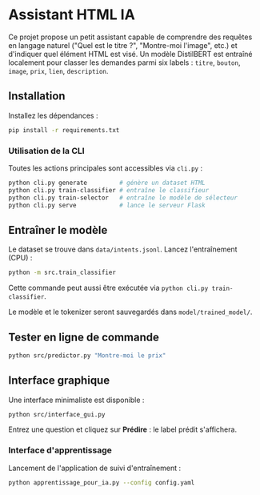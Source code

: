 # Assistant HTML IA

Ce projet propose un petit assistant capable de comprendre des requêtes en langage naturel ("Quel est le titre ?", "Montre-moi l'image", etc.) et d'indiquer quel élément HTML est visé. Un modèle DistilBERT est entraîné localement pour classer les demandes parmi six labels : `titre`, `bouton`, `image`, `prix`, `lien`, `description`.

## Installation

Installez les dépendances :

```bash
pip install -r requirements.txt
```

### Utilisation de la CLI

Toutes les actions principales sont accessibles via `cli.py` :

```bash
python cli.py generate         # génère un dataset HTML
python cli.py train-classifier # entraîne le classifieur
python cli.py train-selector   # entraîne le modèle de sélecteur
python cli.py serve            # lance le serveur Flask
```

## Entraîner le modèle

Le dataset se trouve dans `data/intents.jsonl`. Lancez l'entraînement (CPU) :

```bash
python -m src.train_classifier
```

Cette commande peut aussi être exécutée via `python cli.py train-classifier`.

Le modèle et le tokenizer seront sauvegardés dans `model/trained_model/`.

## Tester en ligne de commande

```bash
python src/predictor.py "Montre-moi le prix"
```

## Interface graphique

Une interface minimaliste est disponible :

```bash
python src/interface_gui.py
```

Entrez une question et cliquez sur **Prédire** : le label prédit s'affichera.

### Interface d'apprentissage

Lancement de l'application de suivi d'entraînement :

```bash
python apprentissage_pour_ia.py --config config.yaml
```
